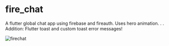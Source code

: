 # fire_chat

A flutter global chat app using firebase and fireauth.
Uses hero animation.
.
.
Addition: Flutter toast and custom toast error messages!

![firechat](https://user-images.githubusercontent.com/40732836/146984374-627aa9a7-0140-4db1-86a9-1a3b3f5e45c0.gif)
